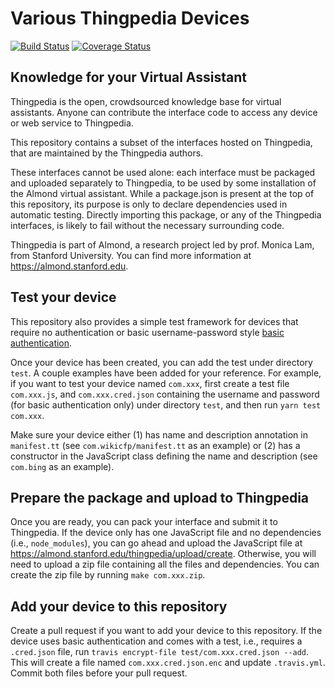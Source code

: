 # Various Thingpedia Devices

[![Build Status](https://travis-ci.com/Stanford-Mobisocial-IoT-Lab/thingpedia-common-devices.svg?branch=master)](https://travis-ci.com/Stanford-Mobisocial-IoT-Lab/thingpedia-common-devices) [![Coverage Status](https://coveralls.io/repos/github/Stanford-Mobisocial-IoT-Lab/thingpedia-common-devices/badge.svg?branch=master)](https://coveralls.io/github/Stanford-Mobisocial-IoT-Lab/thingpedia-common-devices?branch=master)

## Knowledge for your Virtual Assistant

Thingpedia is the open, crowdsourced knowledge base for virtual assistants.
Anyone can contribute the interface code to access any device or
web service to Thingpedia.

This repository contains a subset of the interfaces hosted
on Thingpedia, that are maintained by the Thingpedia authors.

These interfaces cannot be used alone: each interface must be packaged
and uploaded separately to Thingpedia, to be used by some installation
of the Almond virtual assistant.
While a package.json is present at the top of this repository, its purpose
is only to declare dependencies used in automatic testing. Directly importing
this package, or any of the Thingpedia interfaces, is likely to fail without
the necessary surrounding code.

Thingpedia is part of Almond, a research project led by
prof. Monica Lam, from Stanford University.  You can find more
information at <https://almond.stanford.edu>.

## Test your device
This repository also provides a simple test framework for devices 
that require no authentication or basic username-password style 
[basic authentication](https://almond.stanford.edu/thingpedia/developers/thingpedia-device-intro-auth-n-discovery.md#username-and-password). 

Once your device has been created, you can add the test under directory `test`. 
A couple examples have been added for your reference. 
For example, if you want to test your device named `com.xxx`, 
first create a test file `com.xxx.js`, and `com.xxx.cred.json` containing
the username and password (for basic authentication only) under directory `test`, 
and then run `yarn test com.xxx`.

Make sure your device either (1) has name and description annotation in `manifest.tt`
(see `com.wikicfp/manifest.tt` as an example) or (2) has a constructor
in the JavaScript class defining the name and description (see `com.bing` as an example).

## Prepare the package and upload to Thingpedia
Once you are ready, you can pack your interface and submit it to Thingpedia. 
If the device only has one JavaScript file and no dependencies (i.e., `node_modules`), 
you can go ahead and upload the JavaScript file at <https://almond.stanford.edu/thingpedia/upload/create>.
Otherwise, you will need to upload a zip file containing all the files and dependencies.
You can create the zip file by running `make com.xxx.zip`.

## Add your device to this repository
Create a pull request if you want to add your device to this repository.
If the device uses basic authentication and comes with a test, i.e., requires a `.cred.json` file,
run `travis encrypt-file test/com.xxx.cred.json --add`.
This will create a file named `com.xxx.cred.json.enc` and update `.travis.yml`.
Commit both files before your pull request. 
